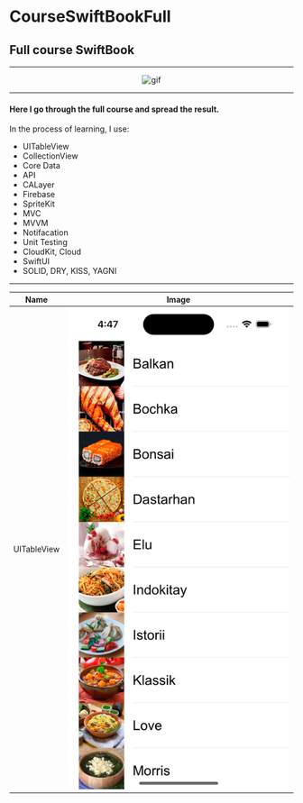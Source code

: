# CourseSwiftBookFull
## Full course SwiftBook
--- 

<div id="header" align="center">
<img src="https://media.giphy.com/media/q1mHcB8wOCWf6/giphy.gif" alt="gif" width="600" />
</div>

---

#### Here I go through the full course and spread the result.

In the process of learning, I use:
- UITableView
- CollectionView
- Core Data
- API
- CALayer
- Firebase
- SpriteKit
- MVC
- MVVM
- Notifacation
- Unit Testing
- CloudKit, Cloud
- SwiftUI
- SOLID, DRY, KISS, YAGNI

---

| Name                                                            | Image             |
| ----------------------------------------------------------------| :---------------: |
| UITableView        | <img src="images/UITableVIew.webp" alt="images"  /> |

